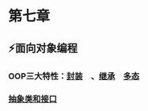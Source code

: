 # 第七章  
## ⚡面向对象编程  
### OOP三大特性：[封装](章节7(课时41~课时45).md)&ensp;&ensp;、[继承](章节7(课时46~课时51).md)&ensp;&ensp;[多态](章节7(课时52~课时55).md)    
### [抽象类和接口](章节7(课时56~课时63).md)      
